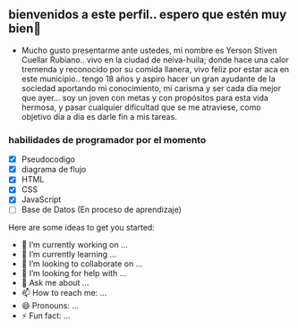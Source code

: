 ## bienvenidos a este perfil.. espero que estén muy bien👋


- Mucho gusto presentarme ante ustedes, mi nombre es Yerson Stiven Cuellar Rubiano.. vivo en la ciudad de neiva-huila; donde hace una calor tremenda y reconocido por su comida llanera, vivo feliz por estar aca en este municipio.. tengo 18 años y aspiro hacer un gran ayudante de la sociedad aportando mi conocimiento, mi carisma y ser cada dia mejor que ayer... soy un joven con metas y con propósitos para esta vida hermosa, y pasar cualquier dificultad  que se me atraviese, como objetivo día a día es darle fin a mis tareas.


### habilidades de programador por el momento 

- [X] Pseudocodigo
- [X] diagrama de flujo 
- [x] HTML
- [X] CSS
- [X] JavaScript
- [ ] Base de Datos (En proceso de aprendizaje)

Here are some ideas to get you started:

- 🔭 I’m currently working on ...
- 🌱 I’m currently learning ...
- 👯 I’m looking to collaborate on ...
- 🤔 I’m looking for help with ...
- 💬 Ask me about ...
- 📫 How to reach me: ...
- 😄 Pronouns: ...
- ⚡ Fun fact: ...

